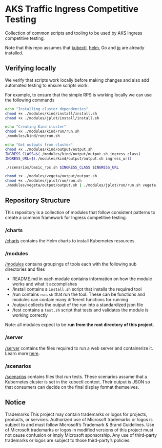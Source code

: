 # AKS Traffic Ingress Competitive Testing

Collection of common scripts and tooling to be used by AKS Ingress competitive testing.

Note that this repo assumes that [kubectl](https://kubernetes.io/docs/tasks/tools/install-kubectl-linux/), [helm](https://helm.sh/docs/intro/install/), Go and [jq](https://jqlang.org/download/) are already installed.

## Verifying locally

We verify that scripts work locally before making changes and also add automated testing to ensure scripts work.

For example, to ensure that the simple RPS is working locally we can use the following commands

```bash
echo "Installing cluster dependencies"
chmod +x ./modules/kind/install/install.sh
chmod +x ./modules/jplot/install/install.sh

echo "Creating Kind cluster"
chmod +x ./modules/kind/run/run.sh
./modules/kind/run/run.sh

echo "Get outputs from cluster"
chmod +x ./modules/kind/output/output.sh
INGRESS_CLASS=$(./modules/kind/output/output.sh ingress_class)
INGRESS_URL=$(./modules/kind/output/output.sh ingress_url)

./scenarios/basic_rps.sh $INGRESS_CLASS $INGRESS_URL

chmod +x ./modules/vegeta/output/output.sh
chmod +x ./modules/jplot/run/run.sh
./modules/vegeta/output/output.sh | ./modules/jplot/run/run.sh vegeta
```

## Repository Structure

This repository is a collection of modules that follow consistent patterns to create a common framework for Ingress competitive testing.

### /charts

[/charts](./charts/) contains the Helm charts to install Kubernetes resources.

### /modules

[/modules](./modules/) contains groupings of tools each with the following sub directories and files
- README.md in each module contains information on how the module works and what it accomplishes
- /install contains a `install.sh` script that installs the required tool
- /run contains `run.sh` that run the tool. These can be functions and modules can contain many different functions for running
- /output collects the output of the run into a standardized json file
- /test contains a `test.sh` script that tests and validates the module is working correctly

Note: all modules expect to be **run from the root directory of this project**.

### /server

[/server](./server/) contains the files required to run a web server and containerize it. Learn more [here](./server/README.md).

### /scenarios

[/scenarios](./scenarios/) contains files that run tests. These scenarios assume that a Kubernetes cluster is set in the kubectl context. Their output is JSON so that consumers can decide on the final display format themselves.

## Notice

Trademarks This project may contain trademarks or logos for projects, products, or services. Authorized use of Microsoft trademarks or logos is subject to and must follow Microsoft’s Trademark & Brand Guidelines. Use of Microsoft trademarks or logos in modified versions of this project must not cause confusion or imply Microsoft sponsorship. Any use of third-party trademarks or logos are subject to those third-party’s policies.
